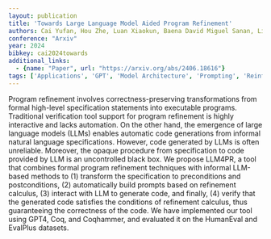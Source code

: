 ```yaml
---
layout: publication
title: 'Towards Large Language Model Aided Program Refinement'
authors: Cai Yufan, Hou Zhe, Luan Xiaokun, Baena David Miguel Sanan, Lin Yun, Sun Jun, Dong Jin Song
conference: "Arxiv"
year: 2024
bibkey: cai2024towards
additional_links:
  - {name: "Paper", url: "https://arxiv.org/abs/2406.18616"}
tags: ['Applications', 'GPT', 'Model Architecture', 'Prompting', 'Reinforcement Learning']
---
```

Program refinement involves correctness-preserving transformations from formal high-level specification statements into executable programs. Traditional verification tool support for program refinement is highly interactive and lacks automation. On the other hand, the emergence of large language models (LLMs) enables automatic code generations from informal natural language specifications. However, code generated by LLMs is often unreliable. Moreover, the opaque procedure from specification to code provided by LLM is an uncontrolled black box. We propose LLM4PR, a tool that combines formal program refinement techniques with informal LLM-based methods to (1) transform the specification to preconditions and postconditions, (2) automatically build prompts based on refinement calculus, (3) interact with LLM to generate code, and finally, (4) verify that the generated code satisfies the conditions of refinement calculus, thus guaranteeing the correctness of the code. We have implemented our tool using GPT4, Coq, and Coqhammer, and evaluated it on the HumanEval and EvalPlus datasets.
